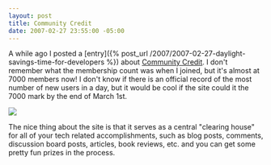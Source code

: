```yaml
---
layout: post
title: Community Credit
date: 2007-02-27 23:55:00 -05:00
---
```


A while ago I posted a [entry]({% post_url /2007/2007-02-27-daylight-savings-time-for-developers %}) about [Community Credit](http://www.community-credit.com/). I don't remember what the membership count was when I joined, but it's almost at 7000 members now! I don't know if there is an official record of the most number of new users in a day, but it would be cool if the site could it the 7000 mark by the end of March 1st.

![](http://gwb.blob.core.windows.net/sdorman/5006/o_logosmall5.gif) 

The nice thing about the site is that it serves as a central "clearing house" for all of your tech related accomplishments, such as blog posts, comments, discussion board posts, articles, book reviews, etc. and you can get some pretty fun prizes in the process.
